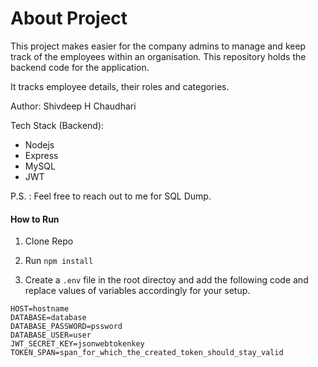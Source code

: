 # About Project
This project makes easier for the company admins to manage and keep track of the employees within an organisation. This repository holds the backend code for the application.

It tracks employee details, their roles and categories.

Author: Shivdeep H Chaudhari

Tech Stack (Backend):
- Nodejs
- Express
- MySQL
- JWT

P.S. : Feel free to reach out to me for SQL Dump.

#### How to Run

1. Clone Repo

2. Run `npm install`

3. Create a `.env` file in the root directoy and add the following code and replace values of variables accordingly for your setup.

```
HOST=hostname
DATABASE=database
DATABASE_PASSWORD=pssword
DATABASE_USER=user
JWT_SECRET_KEY=jsonwebtokenkey
TOKEN_SPAN=span_for_which_the_created_token_should_stay_valid
```
